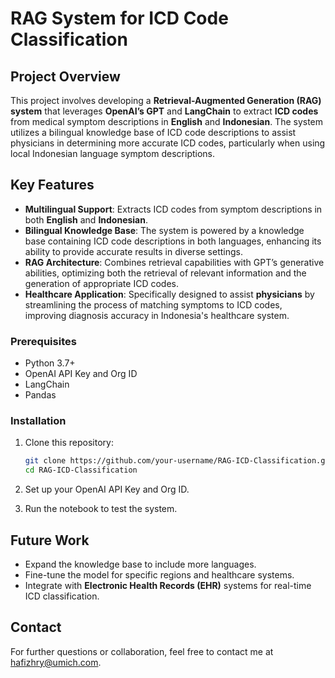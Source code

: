 # RAG System for ICD Code Classification

## Project Overview
This project involves developing a **Retrieval-Augmented Generation (RAG) system** that leverages **OpenAI’s GPT** and **LangChain** to extract **ICD codes** from medical symptom descriptions in **English** and **Indonesian**. The system utilizes a bilingual knowledge base of ICD code descriptions to assist physicians in determining more accurate ICD codes, particularly when using local Indonesian language symptom descriptions.

## Key Features
- **Multilingual Support**: Extracts ICD codes from symptom descriptions in both **English** and **Indonesian**.
- **Bilingual Knowledge Base**: The system is powered by a knowledge base containing ICD code descriptions in both languages, enhancing its ability to provide accurate results in diverse settings.
- **RAG Architecture**: Combines retrieval capabilities with GPT’s generative abilities, optimizing both the retrieval of relevant information and the generation of appropriate ICD codes.
- **Healthcare Application**: Specifically designed to assist **physicians** by streamlining the process of matching symptoms to ICD codes, improving diagnosis accuracy in Indonesia's healthcare system.

### Prerequisites
- Python 3.7+
- OpenAI API Key and Org ID
- LangChain
- Pandas

### Installation
1. Clone this repository:
    ```bash
    git clone https://github.com/your-username/RAG-ICD-Classification.git
    cd RAG-ICD-Classification
    ```
2. Set up your OpenAI API Key and Org ID.

3. Run the notebook to test the system.

## Future Work
- Expand the knowledge base to include more languages.
- Fine-tune the model for specific regions and healthcare systems.
- Integrate with **Electronic Health Records (EHR)** systems for real-time ICD classification.

## Contact
For further questions or collaboration, feel free to contact me at hafizhry@umich.com.